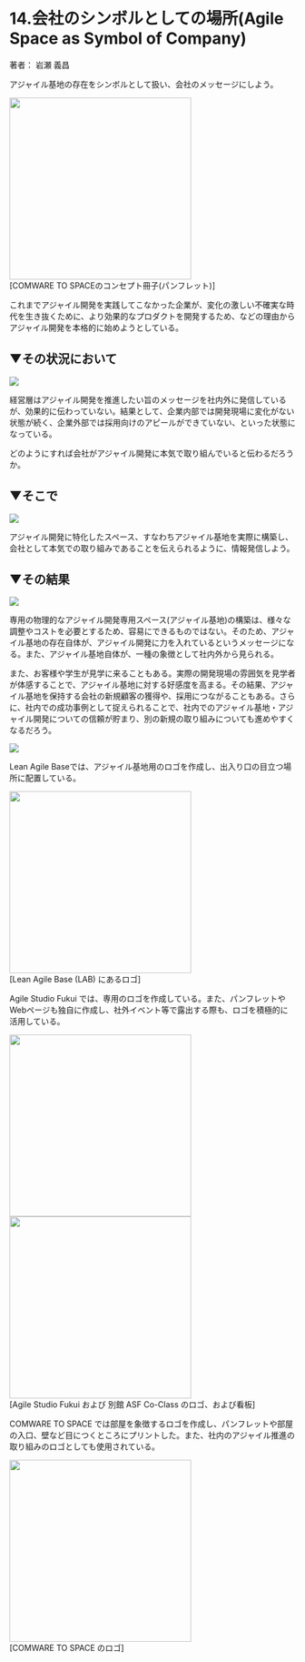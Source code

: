# 14.会社のシンボルとしての場所(Agile Space as Symbol of Company) 
著者： 岩瀬 義昌

アジャイル基地の存在をシンボルとして扱い、会社のメッセージにしよう。

<img src="https://github.com/kenjihiranabe/agile-base-patterns/blob/master/images/image30.jpg" width="320px"><br>
[COMWARE TO SPACEのコンセプト冊子(パンフレット)]

これまでアジャイル開発を実践してこなかった企業が、変化の激しい不確実な時代を生き抜くために、より効果的なプロダクトを開発するため、などの理由からアジャイル開発を本格的に始めようとしている。

## ▼その状況において  
<img src="https://github.com/kenjihiranabe/agile-basement-patterns/blob/master/images/icon/problem.png"><br>

経営層はアジャイル開発を推進したい旨のメッセージを社内外に発信しているが、効果的に伝わっていない。結果として、企業内部では開発現場に変化がない状態が続く、企業外部では採用向けのアピールができていない、といった状態になっている。

どのようにすれば会社がアジャイル開発に本気で取り組んでいると伝わるだろうか。

## ▼そこで

<img src="https://github.com/kenjihiranabe/agile-basement-patterns/blob/master/images/icon/solution.png"><br>

アジャイル開発に特化したスペース、すなわちアジャイル基地を実際に構築し、会社として本気での取り組みであることを伝えられるように、情報発信しよう。

## ▼その結果  

<img src="https://github.com/kenjihiranabe/agile-basement-patterns/blob/master/images/icon/consequentcontext.png"><br>

専用の物理的なアジャイル開発専用スペース(アジャイル基地)の構築は、様々な調整やコストを必要とするため、容易にできるものではない。そのため、アジャイル基地の存在自体が、アジャイル開発に力を入れているというメッセージになる。また、アジャイル基地自体が、一種の象徴として社内外から見られる。

また、お客様や学生が見学に来ることもある。実際の開発現場の雰囲気を見学者が体感することで、アジャイル基地に対する好感度を高まる。その結果、アジャイル基地を保持する会社の新規顧客の獲得や、採用につながることもある。さらに、社内での成功事例として捉えられることで、社内でのアジャイル基地・アジャイル開発についての信頼が貯まり、別の新規の取り組みについても進めやすくなるだろう。

<img src="https://github.com/kenjihiranabe/agile-basement-patterns/blob/master/images/icon/knownusage.png"><br>

Lean Agile Baseでは、アジャイル基地用のロゴを作成し、出入り口の目立つ場所に配置している。

<img src="https://github.com/kenjihiranabe/agile-base-patterns/blob/master/images/image8.png" width="320px"><br>
[Lean Agile Base (LAB) にあるロゴ]

Agile Studio Fukui では、専用のロゴを作成している。また、パンフレットやWebページも独自に作成し、社外イベント等で露出する際も、ロゴを積極的に活用している。


<img src="https://github.com/kenjihiranabe/agile-base-patterns/blob/master/images/image12.jpg" width="320px">
<img src="https://github.com/kenjihiranabe/agile-base-patterns/blob/master/images/image19.jpg" width="320px"><br>
[Agile Studio Fukui および 別館 ASF Co-Class のロゴ、および看板]

COMWARE TO SPACE では部屋を象徴するロゴを作成し、パンフレットや部屋の入口、壁など目につくところにプリントした。また、社内のアジャイル推進の取り組みのロゴとしても使用されている。

<img src="https://github.com/kenjihiranabe/agile-base-patterns/blob/master/images/image21.jpg" width="320px"><br>
[COMWARE TO SPACE のロゴ] 